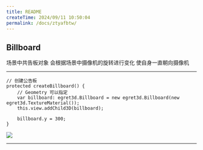 ```yaml
---
title: README
createTime: 2024/09/11 10:50:04
permalink: /docs/ztyafbtw/
---
```

Billboard
----------

场景中共告板对象 会根据场景中摄像机的旋转进行变化 使自身一直朝向摄像机

----------

    // 创建公告板
    protected createBillboard() {
        // Geometry 可以指定
        var billboard: egret3d.Billboard = new egret3d.Billboard(new egret3d.TextureMaterial());
        this.view.addChild3D(billboard);

        billboard.y = 300;
    }

![](Img_1.gif)

----------
